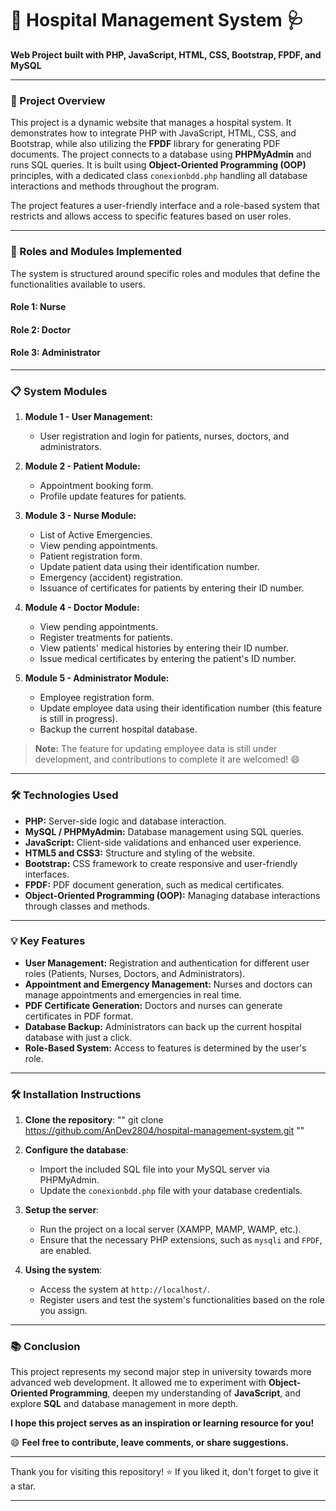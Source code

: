 # 🏥 Hospital Management System 🩺

**Web Project built with PHP, JavaScript, HTML, CSS, Bootstrap, FPDF, and MySQL**

---

### 🚀 Project Overview

This project is a dynamic website that manages a hospital system. It demonstrates how to integrate PHP with JavaScript, HTML, CSS, and Bootstrap, while also utilizing the **FPDF** library for generating PDF documents. The project connects to a database using **PHPMyAdmin** and runs SQL queries. It is built using **Object-Oriented Programming (OOP)** principles, with a dedicated class `conexionbdd.php` handling all database interactions and methods throughout the program.

The project features a user-friendly interface and a role-based system that restricts and allows access to specific features based on user roles.

---

### 🎯 Roles and Modules Implemented

The system is structured around specific roles and modules that define the functionalities available to users.

#### **Role 1: Nurse**
#### **Role 2: Doctor**
#### **Role 3: Administrator**

---

### 📋 System Modules

1. **Module 1 - User Management:**
   - User registration and login for patients, nurses, doctors, and administrators.

2. **Module 2 - Patient Module:**
   - Appointment booking form.
   - Profile update features for patients.

3. **Module 3 - Nurse Module:**
   - List of Active Emergencies.
   - View pending appointments.
   - Patient registration form.
   - Update patient data using their identification number.
   - Emergency (accident) registration.
   - Issuance of certificates for patients by entering their ID number.

4. **Module 4 - Doctor Module:**
   - View pending appointments.
   - Register treatments for patients.
   - View patients' medical histories by entering their ID number.
   - Issue medical certificates by entering the patient's ID number.

5. **Module 5 - Administrator Module:**
   - Employee registration form.
   - Update employee data using their identification number (this feature is still in progress).
   - Backup the current hospital database.

> **Note:** The feature for updating employee data is still under development, and contributions to complete it are welcomed! 😄

---

### 🛠️ Technologies Used

- **PHP:** Server-side logic and database interaction.
- **MySQL / PHPMyAdmin:** Database management using SQL queries.
- **JavaScript:** Client-side validations and enhanced user experience.
- **HTML5 and CSS3:** Structure and styling of the website.
- **Bootstrap:** CSS framework to create responsive and user-friendly interfaces.
- **FPDF:** PDF document generation, such as medical certificates.
- **Object-Oriented Programming (OOP):** Managing database interactions through classes and methods.

---

### 💡 Key Features

- **User Management:** Registration and authentication for different user roles (Patients, Nurses, Doctors, and Administrators).
- **Appointment and Emergency Management:** Nurses and doctors can manage appointments and emergencies in real time.
- **PDF Certificate Generation:** Doctors and nurses can generate certificates in PDF format.
- **Database Backup:** Administrators can back up the current hospital database with just a click.
- **Role-Based System:** Access to features is determined by the user's role.

---

### 🛠️ Installation Instructions

1. **Clone the repository**:
   ""
   git clone https://github.com/AnDev2804/hospital-management-system.git
   ""

2. **Configure the database**:
   - Import the included SQL file into your MySQL server via PHPMyAdmin.
   - Update the `conexionbdd.php` file with your database credentials.

3. **Setup the server**:
   - Run the project on a local server (XAMPP, MAMP, WAMP, etc.).
   - Ensure that the necessary PHP extensions, such as `mysqli` and `FPDF`, are enabled.

4. **Using the system**:
   - Access the system at `http://localhost/`.
   - Register users and test the system's functionalities based on the role you assign.

---

### 📚 Conclusion

This project represents my second major step in university towards more advanced web development. It allowed me to experiment with **Object-Oriented Programming**, deepen my understanding of **JavaScript**, and explore **SQL** and database management in more depth.

**I hope this project serves as an inspiration or learning resource for you!**

😄 **Feel free to contribute, leave comments, or share suggestions.**

---

Thank you for visiting this repository! ⭐ If you liked it, don't forget to give it a star.

---
